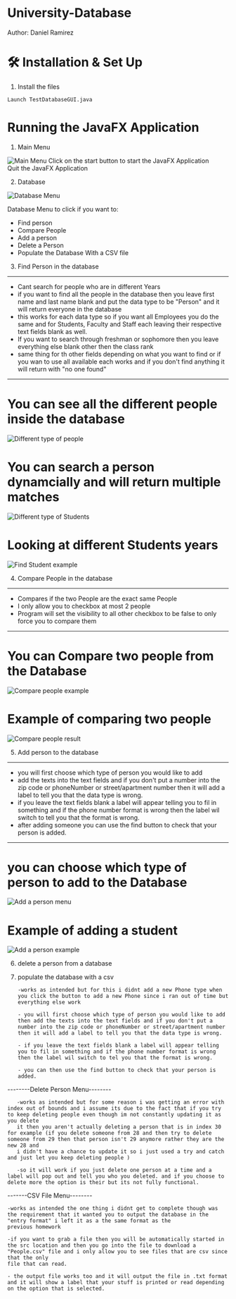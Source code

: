 # University-Database

Author: Daniel Ramirez

# 🛠 Installation & Set Up
1. Install the files


```
Launch TestDatabaseGUI.java
```


# Running the JavaFX Application
1. Main Menu
<img src="https://github.com/Dramir99/University-Database/blob/main/University_Database_Example_Images/Main_Menu.JPG" alt="Main Menu"/>
Click on the start button to start the JavaFX Application <br>
Quit the JavaFX Application

2. Database
<img src="https://github.com/Dramir99/University-Database/blob/main/University_Database_Example_Images/Database_Menu.JPG" alt="Database Menu" />

Database Menu to click if you want to:

- Find person
- Compare People
- Add a person
- Delete a Person 
- Populate the Database With a CSV file

3. Find Person in the database
---
- Cant search for people who are in different Years
- if you want to find all the people in the database then you leave first name and last name blank and put the data type to be "Person" and it will return everyone in the database
- this works for each data type so if you want all Employees you do the same and for Students, Faculty and Staff each leaving their respective text fields blank as well.
- If you want to search through freshman or sophomore then you leave everything else blank other then the class rank
- same thing for th other fields depending on what you want to find or if you wan to use all available each works and if you don't find anything it will return with "no one found"
---

# You can see all the different people inside the database
<img src="https://github.com/Dramir99/University-Database/blob/main/University_Database_Example_Images/Find_Person_Type.JPG" alt="Different type of people" />

# You can search a person dynamcially and will return multiple matches
<img src="https://github.com/Dramir99/University-Database/blob/main/University_Database_Example_Images/Student_Example.jpg" alt="Different type of Students" />

# Looking at different Students years
<img src="https://github.com/Dramir99/University-Database/blob/main/University_Database_Example_Images/Find_Person_Student_Example.JPG" alt="Find Student example" />

4. Compare People in the database
---
- Compares if the two People are the exact same People
- I only allow you to checkbox at most 2 people 
- Program will set the visibility to all other checkbox to be false to only force you to compare them
---

# You can Compare two people from the Database
<img src="https://github.com/Dramir99/University-Database/blob/main/University_Database_Example_Images/Compare_Person_Menu.jpg" alt="Compare people example" />

# Example of comparing two people
<img src="https://github.com/Dramir99/University-Database/blob/main/University_Database_Example_Images/Compare_Person_result.jpg" alt="Compare people result" />

5. Add person to the database
---
- you will first choose which type of person you would like to add
- add the texts into the text fields and if you don't put a number into the zip code or phoneNumber or street/apartment number then it will add a label to tell you that the data type is wrong.
- if you leave the text fields blank a label will appear telling you to fil in something and if the phone number format is wrong then the label wil switch to tell you that the format is wrong.
- after adding someone you can use the find button to check that your person is added.
---

# you can choose which type of person to add to the Database
<img src="https://github.com/Dramir99/University-Database/blob/main/University_Database_Example_Images/add_person_menu.jpg" alt="Add a person menu" />

# Example of adding a student
<img src="https://github.com/Dramir99/University-Database/blob/main/University_Database_Example_Images/add_student_example.jpg" alt="Add a person example" />

6. delete a person from a database
7. populate the database with a csv




       -works as intended but for this i didnt add a new Phone type when you click the button to add a new Phone since i ran out of time but everything else work

       - you will first choose which type of person you would like to add then add the texts into the text fields and if you don't put a number into the zip code or phoneNumber or street/apartment number
       then it will add a label to tell you that the data type is wrong.

       - if you leave the text fields blank a label will appear telling you to fil in something and if the phone number format is wrong then the label wil switch to tel you that the format is wrong.

       - you can then use the find button to check that your person is added.

--------Delete Person Menu--------

       -works as intended but for some reason i was getting an error with index out of bounds and i assume its due to the fact that if you try to keep deleting people even though im not constantly updating it as you delete
       it then you aren't actually deleting a person that is in index 30 for example (if you delete someone from 28 and then try to delete someone from 29 then that person isn't 29 anymore rather they are the new 28 and
       i didn't have a chance to update it so i just used a try and catch and just let you keep deleting people )

       -so it will work if you just delete one person at a time and a label will pop out and tell you who you deleted. and if you choose to delete more the option is their but its not fully functional.

-------CSV File Menu--------

    -works as intended the one thing i didnt get to complete though was the requirement that it wanted you to output the database in the "entry format" i left it as a the same format as the
    previous homework

    -if you want to grab a file then you will be automatically started in the src location and then you go into the file to download a "People.csv" file and i only allow you to see files that are csv since that the only
    file that can read.

    - the output file works too and it will output the file in .txt format and it will show a label that your stuff is printed or read depending on the option that is selected.

